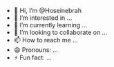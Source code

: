 - 👋 Hi, I’m @Hoseinebrah
- 👀 I’m interested in ...
- 🌱 I’m currently learning ...
- 💞️ I’m looking to collaborate on ...
- 📫 How to reach me ...
- 😄 Pronouns: ...
- ⚡ Fun fact: ...

<!---
Hoseinebrah/Hoseinebrah is a ✨ special ✨ repository because its `README.md` (this file) appears on your GitHub profile.
You can click the Preview link to take a look at your changes.
--->
